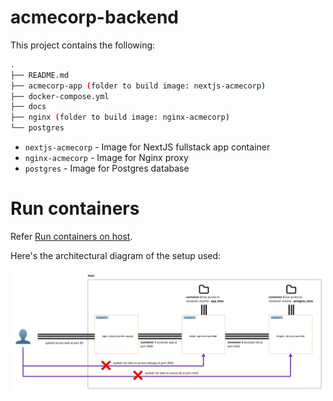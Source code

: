 # acmecorp-backend

This project contains the following:

```bash
.
├── README.md
├── acmecorp-app (folder to build image: nextjs-acmecorp)
├── docker-compose.yml
├── docs
├── nginx (folder to build image: nginx-acmecorp) 
└── postgres 
```

- `nextjs-acmecorp` - Image for NextJS fullstack app container
- `nginx-acmecorp` - Image for Nginx proxy
- `postgres` - Image for Postgres database 

# Run containers

Refer [Run containers on host](./docs/run_containers_on_host.md).

Here's the architectural diagram of the setup used:

![Architecture Diagram](./docs/assets/architecture_diagram.jpg)
